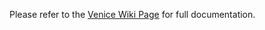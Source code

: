 
Please refer to the [Venice Wiki Page](https://github.com/venicegeo/venice/wiki/Pz-Gateway) for full documentation.

